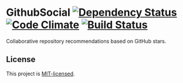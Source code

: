 # GithubSocial [![Dependency Status][gemnasium-img-url]][gemnasium-url] [![Code Climate][codeclimate-img-url]][codeclimate-url] [![Build Status][travis-img-url]][travis-url]

[codeclimate-img-url]: https://codeclimate.com/github/sheerun/githubsocial/badges/gpa.svg
[codeclimate-url]: https://codeclimate.com/github/sheerun/githubsocial
[gemnasium-img-url]: https://gemnasium.com/sheerun/githubsocial.png
[gemnasium-url]: https://gemnasium.com/sheerun/githubsocial
[travis-img-url]: https://travis-ci.org/sheerun/githubsocial.svg
[travis-url]: https://travis-ci-org/sheerun/githubsocial

Collaborative repository recommendations based on GitHub stars.

## License

This project is [MIT-licensed](http://opensource.org/licenses/mit-license.php).
